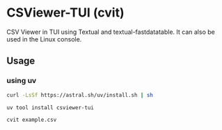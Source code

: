 # CSViewer-TUI (cvit)

CSV Viewer in TUI using Textual and textual-fastdatatable.
It can also be used in the Linux console.

## Usage
### using uv
```bash
curl -LsSf https://astral.sh/uv/install.sh | sh
```
```bash
uv tool install csviewer-tui
```
```bash
cvit example.csv
```
